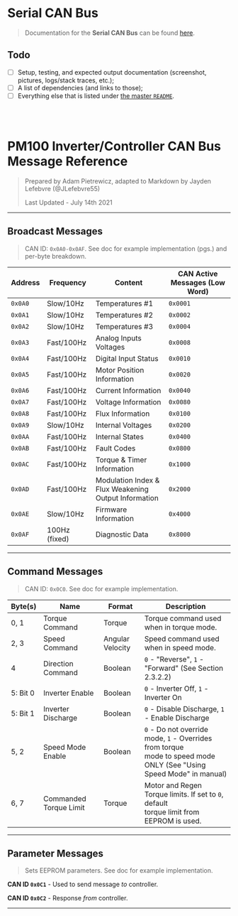 # Serial CAN Bus

> Documentation for the **Serial CAN Bus** can be found [here](https://drive.google.com/drive/folders/1rzmLET68QOWb4At4mAyN4rDsj-VGBLyh?usp=sharing).


## Todo

- [ ] Setup, testing, and expected output documentation (screenshot, pictures, logs/stack traces, etc.);
- [ ] A list of dependencies (and links to those);
- [ ] Everything else that is listed under [the master `README`](../README.md).
<br>
<br>

# PM100 Inverter/Controller CAN Bus Message Reference

> Prepared by Adam Pietrewicz, adapted to Markdown by Jayden Lefebvre (@JLefebvre55)
> 
> Last Updated - July 14th 2021

***

## Broadcast Messages

> CAN ID: `0x0A0-0x0AF`. See doc for example implementation (pgs.) and per-byte breakdown.

| Address   | Frequency     | Content                                                 | CAN Active Messages (Low Word)   |
|-----------|---------------|---------------------------------------------------------|----------------------------------|
| `0x0A0`   | Slow/10Hz     | Temperatures #1                                         | `0x0001`                         |
| `0x0A1`   | Slow/10Hz     | Temperatures #2                                         | `0x0002`                         |
| `0x0A2`   | Slow/10Hz     | Temperatures #3                                         | `0x0004`                         |
| `0x0A3`   | Fast/100Hz    | Analog Inputs Voltages                                  | `0x0008`                         |
| `0x0A4`   | Fast/100Hz    | Digital Input Status                                    | `0x0010`                         |
| `0x0A5`   | Fast/100Hz    | Motor Position Information                              | `0x0020`                         |
| `0x0A6`   | Fast/100Hz    | Current Information                                     | `0x0040`                         |
| `0x0A7`   | Fast/100Hz    | Voltage Information                                     | `0x0080`                         |
| `0x0A8`   | Fast/100Hz    | Flux Information                                        | `0x0100`                         |
| `0x0A9`   | Slow/10Hz     | Internal Voltages                                       | `0x0200`                         |
| `0x0AA`   | Fast/100Hz    | Internal States                                         | `0x0400`                         |
| `0x0AB`   | Fast/100Hz    | Fault Codes                                             | `0x0800`                         |
| `0x0AC`   | Fast/100Hz    | Torque & Timer Information                              | `0x1000`                         |
| `0x0AD`   | Fast/100Hz    | Modulation Index & Flux Weakening<br>Output Information | `0x2000`                         |
| `0x0AE`   | Slow/10Hz     | Firmware Information                                    | `0x4000`                         |
| `0x0AF`   | 100Hz (fixed) | Diagnostic Data                                         | `0x8000`                         |

***
## Command Messages

> CAN ID: `0x0C0`. See doc for example implementation.

| Byte(s)  | Name                   | Format           | Description                                                                                                            |
|----------|------------------------|------------------|------------------------------------------------------------------------------------------------------------------------|
| 0, 1     | Torque Command         | Torque           | Torque command used when in torque mode.                                                                               |
| 2, 3     | Speed Command          | Angular Velocity | Speed command used when in speed mode.                                                                                 |
| 4        | Direction Command      | Boolean          | `0` - "Reverse", `1` - "Forward" (See Section 2.3.2.2)                                                                 |
| 5: Bit 0 | Inverter Enable        | Boolean          | `0` - Inverter Off, `1` - Inverter On                                                                                  |
| 5: Bit 1 | Inverter Discharge     | Boolean          | `0` - Disable Discharge, `1` - Enable Discharge                                                                        |
| 5, 2     | Speed Mode Enable      | Boolean          | `0` - Do not override mode, `1` - Overrides from torque <br>mode to speed mode ONLY (See "Using Speed Mode" in manual) |
| 6, 7     | Commanded Torque Limit | Torque           | Motor and Regen Torque limits. If set to `0`, default <br>torque limit from EEPROM is used.                            |

***
## Parameter Messages

> Sets EEPROM parameters. See doc for example implementation.

**CAN ID `0x0C1`** - Used to send message *to* controller.

**CAN ID `0x0C2`** - Response *from* controller.
***